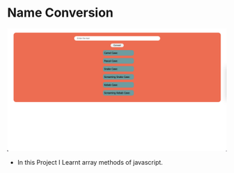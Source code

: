 # Name Conversion

!["Image"](./Image/Name_Conversion.png)

- In this Project I Learnt array methods of javascript.
